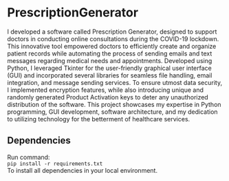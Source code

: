 # PrescriptionGenerator
I developed a software called Prescription Generator, designed to support doctors in conducting online consultations during the COVID-19 lockdown. 
This innovative tool empowered doctors to efficiently create and organize patient records while automating the process of sending emails and text messages regarding medical needs and appointments. Developed using Python, I leveraged Tkinter for the user-friendly graphical user interface (GUI) and incorporated several libraries for seamless file handling, email integration, and message sending services. 
To ensure utmost data security, I implemented encryption features, while also introducing unique and randomly generated Product Activation keys to deter any unauthorized distribution of the software. This project showcases my expertise in Python programming, GUI development, software architecture, and my dedication to utilizing technology for the betterment of healthcare services.

## Dependencies
Run command:<br>
```pip install -r requirements.txt```<br>
To install all dependencies in your local environment.